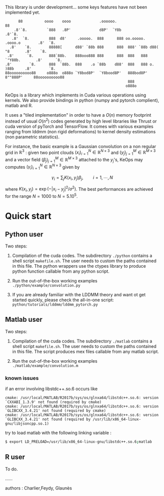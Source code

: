 This library is under development... some keys features have not been implemented yet. 

```
      88          oooo    oooo             .oooooo.                                  88      
    .8'`8.         `888   .8P'             d8P'  `Y8b                              .8'`8.    
   .8'  `8.         888  d8'     .ooooo.  888      888 oo.ooooo.   .oooo.o        .8'  `8.   
  .8'    `8.        88888[      d88' `88b 888      888  888' `88b d88(  "8       .8'    `8.  
 .8'      `8.       888`88b.    888ooo888 888      888  888   888 `"Y88b.       .8'      `8. 
.8'        `8.      888  `88b.  888    .o `88b    d88'  888   888 o.  )88b     .8'        `8.
88oooooooooo88     o888o  o888o `Y8bod8P'  `Y8bood8P'   888bod8P' 8""888P'     88oooooooooo88
                                                        888                                  
                                                       o888o                                 
```


KeOps is a library which implements in Cuda various operations using kernels. We also provide bindings in python (numpy and pytorch complient),  matlab and R.

It uses a "tiled implementation" in order to have a $`O(n)`$ memory footprint instead of usual $`O(n^2)`$ codes generated by high level libraries like Thrust or cuda version of pyTorch and TensorFlow. It comes with various examples ranging from lddmm (non rigid deformations) to kernel density estimations (non parametric statistics).

For instance, the basic example is a Gaussian convolution on a non regular grid in $`\mathbb R^3`$ : given two point clouds $`(x_i)_{i=1}^N \in  \mathbb R^{N \times 3}`$ and $`(y_j)_{j=1}^M \in  \mathbb R^{M \times 3}`$  and a vector field $`(\beta_j)_{j=1}^M \in  \mathbb R^{M \times 3}`$ attached to the $`y_j`$'s, KeOps may computes $`(\gamma_i)_{i=1}^N \in  \mathbb R^{N \times 3}`$ given by
```math
 \gamma_i =  \sum_j K(x_i,y_j) \beta_j,  \qquad i=1,\cdots,N
```
 where $`K(x_i,y_j) = \exp(-|x_i - y_j|^2 / \sigma^2)`$. The best performances are achieved for the range $`N=1000`$ to $`N=5.10^5`$.
 
# Quick start

## Python user

Two steps:

1) Compilation of the cuda codes. The subdirectory `./python` contains a shell script `makefile.sh`. The user needs to custom the paths contained in this file. The python wrappers use the ctypes library to produce python function callable from any python script. 

2) Run the out-of-the-box working examples `./python/example/convolution.py`

3) If you are already familiar with the LDDMM theory and want ot get started quickly, please check the all-in-one script: `python/tutorials/lddmm/lddmm_pytorch.py`

## Matlab user

Two steps:

1) Compilation of the cuda codes. The subdirectory `./matlab` contains a shell script `makefile.sh`. The user needs to custom the paths contained in this file. The script produces mex files callable from any matlab script.

2) Run the out-of-the-box working examples `./matlab/example/convolution.m`

### known issues

if an error involving libstdc++.so.6 occurs like 
```
cmake: /usr/local/MATLAB/R2017b/sys/os/glnxa64/libstdc++.so.6: version `CXXABI_1.3.9' not found (required by cmake)
cmake: /usr/local/MATLAB/R2017b/sys/os/glnxa64/libstdc++.so.6: version `GLIBCXX_3.4.21' not found (required by cmake)
cmake: /usr/local/MATLAB/R2017b/sys/os/glnxa64/libstdc++.so.6: version `GLIBCXX_3.4.21' not found (required by /usr/lib/x86_64-linux-gnu/libjsoncpp.so.1)
```
try to load matlab with the following linking variable :

```bash
$ export LD_PRELOAD=/usr/lib/x86_64-linux-gnu/libstdc++.so.6;matlab
```


## R user

To do.


......
   
authors : Charlier,Feydy, Glaunès
